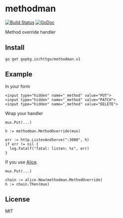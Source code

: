 # methodman

[![Build Status](https://travis-ci.org/httgo/methodman.svg?branch=master)](https://travis-ci.org/httgo/methodman)
[![GoDoc](https://godoc.org/gopkg.in/httgo/methodman.v1?status.svg)](http://godoc.org/gopkg.in/httgo/methodman.v1)

Method override handler

## Install

    go get gopkg.in/httgo/methodman.v1

## Example

In your form

    <input type="hidden" name="_method" value="PUT">
    <input type="hidden" name="_method" value="PATCH">
    <input type="hidden" name="_method" value="DELETE">

Wrap your handler

    mux.Put(...)

    h := methodman.MethodOverride(mux)

    err := http.ListenAndServe(":3000", h)
    if err != nil {
      log.Fatalf("fatal: listen: %s", err)
    }

If you use [Alice](https://github.com/justinas/alice).

    mux.Put(...)

    chain := alice.New(methodman.MethodOverride)
    h := chain.Then(mux)

## License

MIT

